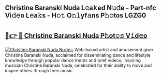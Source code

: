 ## Christine Baranski Nuda L𝚎a𝚔ed N𝚞𝚍e - Part-nfc Vi𝚍𝚎o L𝚎a𝚔s - H𝚘𝚝 O𝚗𝚕yf𝚊ns P𝚑𝚘tos LGZG0

# <h2><a href="http://kf6ibs.oniu.top/?m=Christine+Baranski+Nuda">🔗👉 🔴 Christine Baranski Nuda P𝚑ot𝚘𝚜 V𝚒d𝚎o</a></h2>

[![Christine Baranski Nuda Nu𝚍e𝚜](https://i.imgur.com/0qMVB7G.gif)](http://kf6ibs.oniu.top/?m=Christine+Baranski+Nuda)
Web-based artist and amusement giver Christine Baranski Nuda, acclaimed for disseminating dance and lifestyle knowledge through popular dance trends and brief videos. Inspiring musician Christine Baranski Nuda, celebrated for their ability to move and inspire others through their music.  
